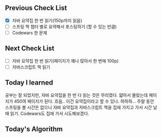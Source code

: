 ## Previous Check List

- [x] 자바 요약집 한 번 읽기(150p까지 읽음)
- [ ] 스프링 책 챕터 별로 요약해서 포스팅하기 (할 수 있는 만큼)
- [ ] Codewars 한 문제

## Next Check List

- [ ] 자바 요약집 한 번 읽기(페이지가 꽤나 많아서 한 번에 100p)
- [ ] 자바스크립트 책 읽기

## Today I learned

공부는 잘 되었지만, 자바 요약집을 한 번 다 읽는 것은 무리였다. 얇아서 몰랐는데 페이지가 450여 페이지가 된다. 흐음.. 이건 요약집이라고 할 수 있나. 하하하… 주말 동안 스프링을 볼 시간은 없으니 자바 요약집과 자바스크립트 책을 집에 가지고 가서 시간 날 때 읽기. Codewars도 집에 가서 시도해보겠다. 

## Today's Algorithm

